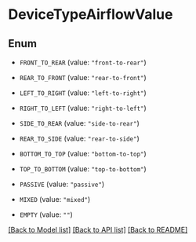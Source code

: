 # DeviceTypeAirflowValue

## Enum


* `FRONT_TO_REAR` (value: `"front-to-rear"`)

* `REAR_TO_FRONT` (value: `"rear-to-front"`)

* `LEFT_TO_RIGHT` (value: `"left-to-right"`)

* `RIGHT_TO_LEFT` (value: `"right-to-left"`)

* `SIDE_TO_REAR` (value: `"side-to-rear"`)

* `REAR_TO_SIDE` (value: `"rear-to-side"`)

* `BOTTOM_TO_TOP` (value: `"bottom-to-top"`)

* `TOP_TO_BOTTOM` (value: `"top-to-bottom"`)

* `PASSIVE` (value: `"passive"`)

* `MIXED` (value: `"mixed"`)

* `EMPTY` (value: `""`)


[[Back to Model list]](../README.md#documentation-for-models) [[Back to API list]](../README.md#documentation-for-api-endpoints) [[Back to README]](../README.md)


